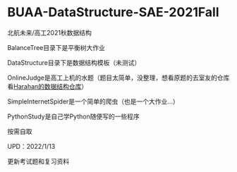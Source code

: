 # BUAA-DataStructure-SAE-2021Fall
 北航未来/高工2021秋数据结构

BalanceTree目录下是平衡树大作业

DataStructure目录下是数据结构模板（未测试）

OnlineJudge是高工上机的水题（题目太简单，没整理，想看原题的去室友的仓库看[Harahan的数据结构仓库](https://github.com/Harahan/buaa-python-data-structure-2021)）

SimpleInternetSpider是一个简单的爬虫（也是一个大作业...）

PythonStudy是自己学Python随便写的一些程序

按需自取

UPD：2022/1/13

更新考试题和复习资料

